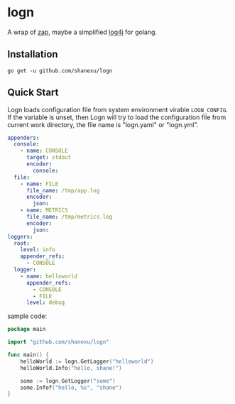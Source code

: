 # logn

A wrap of [zap](https://github.com/uber-go/zap), maybe a simplified [log4j](https://logging.apache.org/log4j/2.x/)
for golang.

## Installation

`go get -u github.com/shanexu/logn`

## Quick Start

Logn loads configuration file from system environment virable `LOGN_CONFIG`. If the
variable is unset, then Logn will try to load the configuration file from current 
work directory, the file name is "logn.yaml" or "logn.yml".

```yaml
appenders:
  console:
    - name: CONSOLE
      target: stdout
      encoder:
        console:
  file:
    - name: FILE
      file_name: /tmp/app.log
      encoder:
        json:
    - name: METRICS
      file_name: /tmp/metrics.log
      encoder:
        json:
loggers:
  root:
    level: info
    appender_refs:
      - CONSOLE
  logger:
    - name: helloworld
      appender_refs:
        - CONSOLE
        - FILE
      level: debug
```

sample code:

```go
package main

import "github.com/shanexu/logn"

func main() {
	helloWorld := logn.GetLogger("helloworld")
	helloWorld.Info("hello, shane!")

	some := logn.GetLogger("some")
	some.Infof("hello, %s", "shane")
}
```
